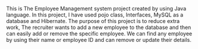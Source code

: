 This is  The Employee Management system project created by using Java language. In this project, I have used pojo class, Interfaces,  MySQL as a database and Hibernate. The purpose of this project is to reduce extra work, The recruiter wants to add a new employee to the database and then can easily add or remove the specific employee. We can find any employee by using their name or employee ID and can remove or update their details.


